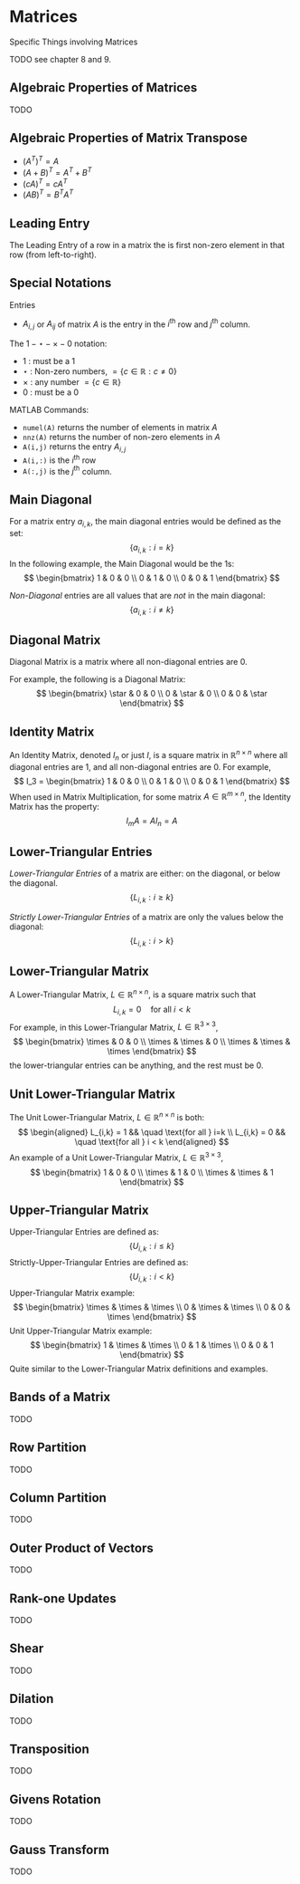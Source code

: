 
Matrices
=====================================================================

Specific Things involving Matrices

TODO see chapter 8 and 9.



Algebraic Properties of Matrices
---------------------------------------------------------------------
TODO


Algebraic Properties of Matrix Transpose
---------------------------------------------------------------------

* $(A^T)^T = A$
* $(A+B)^T = A^T + B^T$
* $(cA)^T = cA^T$
* $(AB)^T = B^T A^T$


Leading Entry
---------------------------------------------------------------------

The Leading Entry of a row in a matrix the is first non-zero element in that row (from left-to-right).


Special Notations
---------------------------------------------------------------------

Entries

* $A_{i,j}$ or $A_{ij}$ of matrix $A$ is the entry in the $i^{\text{th}}$ row and $j^{\text{th}}$ column.


The $1- \star - \times - 0$ notation:

* $1$ : must be a 1
* $\star$ : Non-zero numbers, $= \{c \in \mathbb{R} : c \neq 0\}$
* $\times$ : any number $= \{c\in \mathbb{R}\}$
* $0$ : must be a 0

MATLAB Commands:

* $\texttt{numel(A)}$ returns the number of elements in matrix $A$
* $\texttt{nnz(A)}$ returns the number of non-zero elements in $A$
* $\texttt{A(i,j)}$ returns the entry $A_{i,j}$
* $\texttt{A(i,:)}$ is the $i^{\text{th}}$ row
* $\texttt{A(:,j)}$ is the $j^{\text{th}}$ column.


Main Diagonal
---------------------------------------------------------------------

For a matrix entry $a_{i,k}$, the main diagonal entries would be defined as the set:
$$
    \left\{
        a_{i,k} : i = k
    \right\}
$$
In the following example, the Main Diagonal would be the 1s:
$$
    \begin{bmatrix}
    1 & 0 & 0 \\
    0 & 1 & 0 \\
    0 & 0 & 1
    \end{bmatrix}
$$

*Non-Diagonal* entries are all values that are *not* in the main diagonal:
$$
    \left\{ a_{i,k} : i \neq k \right\}
$$


Diagonal Matrix
---------------------------------------------------------------------

Diagonal Matrix is a matrix where all non-diagonal entries are 0.

For example, the following is a Diagonal Matrix:
$$
    \begin{bmatrix}
    \star & 0 & 0 \\
    0 & \star & 0 \\
    0 & 0 & \star
    \end{bmatrix}    
$$


Identity Matrix
---------------------------------------------------------------------

An Identity Matrix, denoted $I_n$ or just $I$,  is a square matrix in $\mathbb{R}^{n\times n}$ where all diagonal entries are 1, and all non-diagonal entries are 0.  For example,
$$
    I_3 =
    \begin{bmatrix}
    1 & 0 & 0 \\
    0 & 1 & 0 \\
    0 & 0 & 1
    \end{bmatrix}    
$$
When used in Matrix Multiplication, for some matrix $A \in \mathbb{R}^{m \times n}$, the Identity Matrix has the property:
$$
    I_m A = A I_n = A
$$


Lower-Triangular Entries
---------------------------------------------------------------------

*Lower-Triangular Entries* of a matrix are either: on the diagonal, or below the diagonal.
$$
    \left\{
        L_{i,k} : i \geq k
    \right\}
$$

*Strictly Lower-Triangular Entries* of a matrix are only the values below the diagonal:
$$
    \left\{
        L_{i,k} : i > k
    \right\}
$$





Lower-Triangular Matrix
---------------------------------------------------------------------

A Lower-Triangular Matrix, $L \in \mathbb{R}^{n \times n}$, is a square matrix such that
$$
    L_{i,k} = 0 \quad \text{for all } i < k
$$
For example, in this Lower-Triangular Matrix, $L \in \mathbb{R}^{3 \times 3}$,
$$
    \begin{bmatrix}
        \times & 0 & 0 \\
        \times & \times & 0 \\
        \times & \times & \times
    \end{bmatrix}
$$
the lower-triangular entries can be anything, and the rest must be 0.



Unit Lower-Triangular Matrix
---------------------------------------------------------------------

The Unit Lower-Triangular Matrix, $L \in \mathbb{R}^{n \times n}$ is both:
$$
    \begin{aligned}
        L_{i,k} = 1  && \quad \text{for all } i=k \\
        L_{i,k} = 0  && \quad \text{for all } i < k
    \end{aligned}
$$
An example of a Unit Lower-Triangular Matrix, $L \in \mathbb{R}^{3 \times 3}$,
$$
    \begin{bmatrix}
        1 & 0 & 0 \\
        \times & 1 & 0 \\
        \times & \times & 1
    \end{bmatrix}
$$



Upper-Triangular Matrix
---------------------------------------------------------------------

Upper-Triangular Entries are defined as:
$$
    \left\{ U_{i,k} : i \leq k \right\}
$$
Strictly-Upper-Triangular Entries are defined as:
$$
    \left\{ U_{i,k} : i < k \right\}
$$
Upper-Triangular Matrix example:
$$
    \begin{bmatrix}
        \times & \times & \times \\
        0 & \times & \times \\
        0 & 0 & \times
    \end{bmatrix}
$$
Unit Upper-Triangular Matrix example:
$$
    \begin{bmatrix}
        1 & \times & \times \\
        0 & 1 & \times \\
        0 & 0 & 1
    \end{bmatrix}
$$
Quite similar to the Lower-Triangular Matrix definitions and examples.

Bands of a Matrix
---------------------------------------------------------------------
TODO


Row Partition
---------------------------------------------------------------------
TODO


Column Partition
---------------------------------------------------------------------
TODO



Outer Product of Vectors
---------------------------------------------------------------------
TODO


Rank-one Updates
---------------------------------------------------------------------
TODO


Shear
---------------------------------------------------------------------
TODO


Dilation
---------------------------------------------------------------------
TODO


Transposition
---------------------------------------------------------------------
TODO


Givens Rotation
---------------------------------------------------------------------
TODO


Gauss Transform
---------------------------------------------------------------------
TODO
